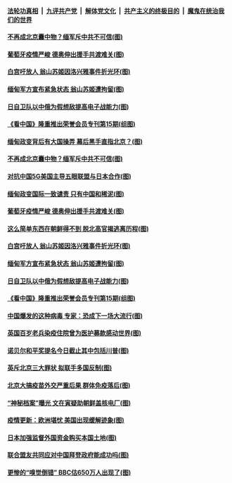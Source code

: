 

####  [法轮功真相](../../../../basic/blob/master/README.md?t=02030101) &nbsp;|&nbsp; [九评共产党](../../../../9ping.md/blob/master/README.md?t=02030101) &nbsp;|&nbsp; [解体党文化](../../../../jtdwh.md/blob/master/README.md?t=02030101)  &nbsp;|&nbsp; [共产主义的终极目的](../../../../gczydzjmd.md/blob/master/README.md?t=02030101) &nbsp;|&nbsp; [魔鬼在统治我们的世界](../../../../mgztzwmdsj.md/blob/master/README.md?t=02030101) 

#### [不再成北京囊中物？缅军斥中共不可信(图)](../pages/p9/961048.md?t=02030101) 

#### [葡萄牙疫情严峻 德奥伸出援手共渡难关(图)](../pages/p9/961101.md?t=02030101) 

#### [白宫吁放人 翁山苏姬因洛兴雅事件折光环(图)](../pages/p9/961035.md?t=02030101) 

#### [缅甸军方宣布紧急状态 翁山苏姬遭拘留(图)](../pages/p9/961007.md?t=02030101) 

#### [日自卫队以中俄为假想敌提高电子战能力(图)](../pages/p9/960919.md?t=02030101) 

#### [《看中国》隆重推出荣誉会员专刊第15期(组图)](../pages/p9/960982.md?t=02030101) 

#### [缅甸政变背后有大国操弄 幕后黑手直指北京？(图)](../pages/p9/961150.md?t=02030101) 

#### [不再成北京囊中物？缅军斥中共不可信(图)](../pages/p9/961048.md?t=02030101) 

#### [对抗中国5G美国主导五眼联盟与日本合作(图)](../pages/p9/961112.md?t=02030101) 

#### [缅甸政变国际一致谴责 只有中国和稀泥(图)](../pages/p9/961111.md?t=02030101) 

#### [葡萄牙疫情严峻 德奥伸出援手共渡难关(图)](../pages/p9/961101.md?t=02030101) 

#### [这么简单东西在朝鲜得不到 脱北高官揭逃离历程(图)](../pages/p9/961055.md?t=02030101) 

#### [白宫吁放人 翁山苏姬因洛兴雅事件折光环(图)](../pages/p9/961035.md?t=02030101) 

#### [缅甸军方宣布紧急状态 翁山苏姬遭拘留(图)](../pages/p9/961007.md?t=02030101) 

#### [日自卫队以中俄为假想敌提高电子战能力(图)](../pages/p9/960919.md?t=02030101) 

#### [《看中国》隆重推出荣誉会员专刊第15期(组图)](../pages/p9/960982.md?t=02030101) 

#### [中国爆发的这种病毒 专家：恐成下一场大流行(图)](../pages/p9/960938.md?t=02030101) 

#### [英国百岁老兵染疫住院曾为医护募款感动世界(图)](../pages/p9/960991.md?t=02030101) 

#### [诺贝尔和平奖提名今日截止其中包括川普(图)](../pages/p9/960990.md?t=02030101) 

#### [英斥北京三大罪状 拟联手多国反制(图)](../pages/p9/960935.md?t=02030101) 

#### [北京大搞疫苗外交严重后果 群体免疫落后(图)](../pages/p9/960909.md?t=02030101) 

#### [“神秘档案”曝光 文在寅疑助朝鲜盖核电厂(图)](../pages/p9/960841.md?t=02030101) 

#### [疫情更新：欧洲堪忧 美国出现缓解迹象(图)](../pages/p9/960895.md?t=02030101) 

#### [日本加强监督外国资金购买本国土地(图)](../pages/p9/960848.md?t=02030101) 

#### [联合盟友共同应对中国拜登政府能成功吗(图)](../pages/p9/960892.md?t=02030101) 

#### [更惨的“嗅觉倒错” BBC估650万人出现了(图)](../pages/p9/960846.md?t=02030101) 

